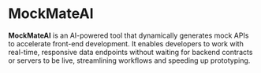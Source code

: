 # MockMateAI
**MockMateAI** is an AI-powered tool that dynamically generates mock APIs to accelerate front-end development. It enables developers to work with real-time, responsive data endpoints without waiting for backend contracts or servers to be live, streamlining workflows and speeding up prototyping.
